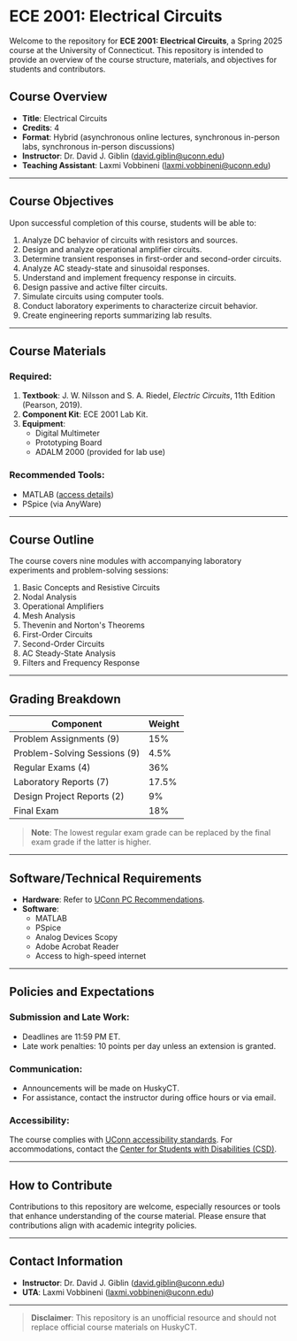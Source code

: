 # ECE 2001: Electrical Circuits
Welcome to the repository for **ECE 2001: Electrical Circuits**, a Spring 2025 course at the University of Connecticut. This repository is intended to provide an overview of the course structure, materials, and objectives for students and contributors.

## Course Overview

- **Title**: Electrical Circuits
- **Credits**: 4
- **Format**: Hybrid (asynchronous online lectures, synchronous in-person labs, synchronous in-person discussions)
- **Instructor**: Dr. David J. Giblin ([david.giblin@uconn.edu](mailto:david.giblin@uconn.edu))
- **Teaching Assistant**: Laxmi Vobbineni ([laxmi.vobbineni@uconn.edu](mailto:laxmi.vobbineni@uconn.edu))

---

## Course Objectives

Upon successful completion of this course, students will be able to:
1. Analyze DC behavior of circuits with resistors and sources.
2. Design and analyze operational amplifier circuits.
3. Determine transient responses in first-order and second-order circuits.
4. Analyze AC steady-state and sinusoidal responses.
5. Understand and implement frequency response in circuits.
6. Design passive and active filter circuits.
7. Simulate circuits using computer tools.
8. Conduct laboratory experiments to characterize circuit behavior.
9. Create engineering reports summarizing lab results.

---

## Course Materials

### Required:
1. **Textbook**: J. W. Nilsson and S. A. Riedel, *Electric Circuits*, 11th Edition (Pearson, 2019).
2. **Component Kit**: ECE 2001 Lab Kit.
3. **Equipment**:
   - Digital Multimeter
   - Prototyping Board
   - ADALM 2000 (provided for lab use)

### Recommended Tools:
- MATLAB ([access details](https://software.uconn.edu/software/matlab/))
- PSpice (via AnyWare)

---

## Course Outline

The course covers nine modules with accompanying laboratory experiments and problem-solving sessions:

1. Basic Concepts and Resistive Circuits
2. Nodal Analysis
3. Operational Amplifiers
4. Mesh Analysis
5. Thevenin and Norton's Theorems
6. First-Order Circuits
7. Second-Order Circuits
8. AC Steady-State Analysis
9. Filters and Frequency Response

---

## Grading Breakdown

| **Component**                | **Weight** |
|-------------------------------|------------|
| Problem Assignments (9)       | 15%        |
| Problem-Solving Sessions (9)  | 4.5%       |
| Regular Exams (4)             | 36%        |
| Laboratory Reports (7)        | 17.5%      |
| Design Project Reports (2)    | 9%         |
| Final Exam                    | 18%        |

> **Note**: The lowest regular exam grade can be replaced by the final exam grade if the latter is higher.

---

## Software/Technical Requirements

- **Hardware**: Refer to [UConn PC Recommendations](https://ets.engr.uconn.edu/student-pc/).
- **Software**:
  - MATLAB
  - PSpice
  - Analog Devices Scopy
  - Adobe Acrobat Reader
  - Access to high-speed internet

---

## Policies and Expectations

### Submission and Late Work:
- Deadlines are 11:59 PM ET.
- Late work penalties: 10 points per day unless an extension is granted.

### Communication:
- Announcements will be made on HuskyCT.
- For assistance, contact the instructor during office hours or via email.

### Accessibility:
The course complies with [UConn accessibility standards](https://beyondaccess.csd.uconn.edu/). For accommodations, contact the [Center for Students with Disabilities (CSD)](https://csd.uconn.edu/).

---

## How to Contribute

Contributions to this repository are welcome, especially resources or tools that enhance understanding of the course material. Please ensure that contributions align with academic integrity policies.

---

## Contact Information

- **Instructor**: Dr. David J. Giblin ([david.giblin@uconn.edu](mailto:david.giblin@uconn.edu))
- **UTA**: Laxmi Vobbineni ([laxmi.vobbineni@uconn.edu](mailto:laxmi.vobbineni@uconn.edu))

---

> **Disclaimer**: This repository is an unofficial resource and should not replace official course materials on HuskyCT.
